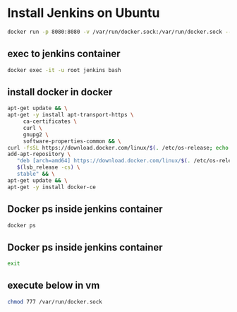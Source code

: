 
# Install Jenkins on Ubuntu


```bash
docker run -p 8080:8080 -v /var/run/docker.sock:/var/run/docker.sock --name jenkins jenkins/jenkins:lts
```
## exec to jenkins container

```bash
docker exec -it -u root jenkins bash
```
## install docker in docker
```bash
apt-get update && \
apt-get -y install apt-transport-https \
     ca-certificates \
     curl \
     gnupg2 \
     software-properties-common && \
curl -fsSL https://download.docker.com/linux/$(. /etc/os-release; echo "$ID")/gpg > /tmp/dkey; apt-key add /tmp/dkey && \
add-apt-repository \
   "deb [arch=amd64] https://download.docker.com/linux/$(. /etc/os-release; echo "$ID") \
   $(lsb_release -cs) \
   stable" && \
apt-get update && \
apt-get -y install docker-ce
```
## Docker ps inside jenkins container
```bash
docker ps
```
## Docker ps inside jenkins container
```bash
exit
```
## execute below in vm
```bash
chmod 777 /var/run/docker.sock
```
